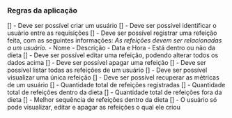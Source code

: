 ### Regras da aplicação

[] - Deve ser possível criar um usuário
[] - Deve ser possível identificar o usuário entre as requisições
[] - Deve ser possível registrar uma refeição feita, com as seguintes informações:
    *As refeições devem ser relacionadas a um usuário.*
    - Nome
    - Descrição
    - Data e Hora
    - Está dentro ou não da dieta
[] - Deve ser possível editar uma refeição, podendo alterar todos os dados acima
[] - Deve ser possível apagar uma refeição
[] - Deve ser possível listar todas as refeições de um usuário
[] - Deve ser possível visualizar uma única refeição
[] - Deve ser possível recuperar as métricas de um usuário
   [] - Quantidade total de refeições registradas
   [] - Quantidade total de refeições dentro da dieta
   [] - Quantidade total de refeições fora da dieta
   [] - Melhor sequência de refeições dentro da dieta
[] - O usuário só pode visualizar, editar e apagar as refeições o qual ele criou
